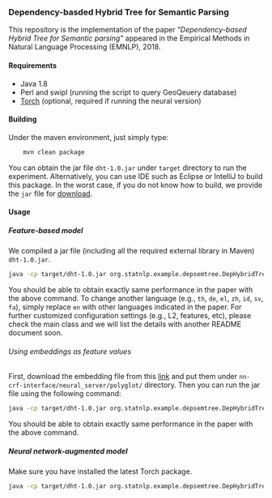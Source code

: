 ### Dependency-basded Hybrid Tree for Semantic Parsing
This repository is the implementation of the paper _"Dependency-based Hybrid Tree for Semantic parsing"_ appeared in the Empirical Methods in Natural Language Processing (EMNLP), 2018. 


#### Requirements
* Java 1.8
* Perl and swipl (running the script to query GeoQeuery database)
* [Torch](http://torch.ch/docs/getting-started.html#) (optional, required if running the neural version)



#### Building
Under the maven environment, just simply type:
```bash
	mvn clean package
```
You can obtain the jar file `dht-1.0.jar` under `target` directory to run the experiment. Alternatively, you can use IDE such as Eclipse or IntelliJ to build this package. In the worst case, if you do not know how to build, we provide the `jar` file for [download]().

#### Usage

##### Feature-based model
We compiled a jar file (including all the required external library in Maven) `dht-1.0.jar`.
```bash
java -cp target/dht-1.0.jar org.statnlp.example.depsemtree.DepHybridTree --thread 40 --language en
```
You should be able to obtain exactly same performance in the paper with the above command. To change another language (e.g., `th`, `de`, `el`, `zh`, `id`, `sv`, `fa`), simply replace `en` with other languages indicated in the paper. For further customized configuration settings (e.g., L2, features, etc), please check the main class and we will list the details with another README document soon. 

###### Using embeddings as feature values 
First, download the embedding file from this [link](https://drive.google.com/open?id=1lV4nwFrkFkyBtKGiD_5FoSRlQEQ5EtQ-) and put them under `nn-crf-interface/neural_server/polyglot/` directory. Then you can run the jar file using the following command:
```bash
java -cp target/dht-1.0.jar org.statnlp.example.depsemtree.DepHybridTree --thread 40 --language en --useEmbFeats true
```
You should be able to obtain exactly same performance in the paper with the above command. 

##### Neural network-augmented model
Make sure you have installed the latest Torch package. 
```bash
java -cp target/dht-1.0.jar org.statnlp.example.depsemtree.DepHybridTree --thread 40 --language en --type bilinear
```
